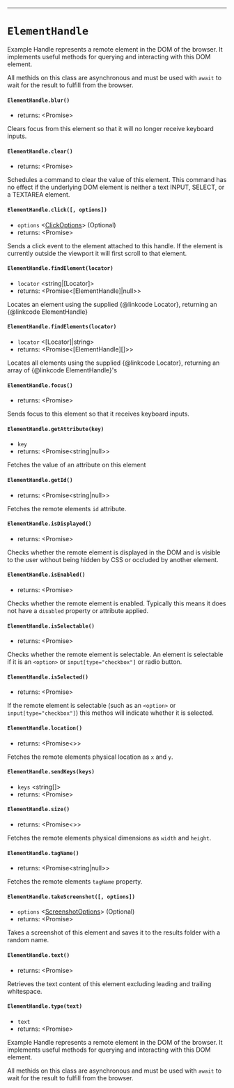 -------
# `ElementHandle`

Example Handle represents a remote element in the DOM of the browser. It implements useful methods for querying and interacting with this DOM element.

All methids on this class are asynchronous and must be used with `await` to wait for the result to fulfill from the browser.

#### `ElementHandle.blur()`
* returns: <Promise<void>> 

Clears focus from this element so that it will no longer receive keyboard inputs.

#### `ElementHandle.clear()`
* returns: <Promise<void>> 

Schedules a command to clear the value of this element.
This command has no effect if the underlying DOM element is neither a text
INPUT, SELECT, or a TEXTAREA element.

#### `ElementHandle.click([, options])`
* `options` <[ClickOptions]> (Optional) 
* returns: <Promise<void>> 

Sends a click event to the element attached to this handle. If the element is
currently outside the viewport it will first scroll to that element.

#### `ElementHandle.findElement(locator)`
* `locator` <string|[Locator]>  
* returns: <Promise<[ElementHandle]|null>> 

Locates an element using the supplied {@linkcode Locator}, returning an {@linkcode ElementHandle}

#### `ElementHandle.findElements(locator)`
* `locator` <[Locator]|string>  
* returns: <Promise<[ElementHandle][]>> 

Locates all elements using the supplied {@linkcode Locator}, returning an array of {@linkcode ElementHandle}'s

#### `ElementHandle.focus()`
* returns: <Promise<void>> 

Sends focus to this element so that it receives keyboard inputs.

#### `ElementHandle.getAttribute(key)`
* `key` <string>  
* returns: <Promise<string|null>> 

Fetches the value of an attribute on this element

#### `ElementHandle.getId()`
* returns: <Promise<string|null>> 

Fetches the remote elements `id` attribute.

#### `ElementHandle.isDisplayed()`
* returns: <Promise<boolean>> 

Checks whether the remote element is displayed in the DOM and is visible to the user without being hidden by CSS or occluded by another element.

#### `ElementHandle.isEnabled()`
* returns: <Promise<boolean>> 

Checks whether the remote element is enabled. Typically this means it does not have a `disabled` property or attribute applied.

#### `ElementHandle.isSelectable()`
* returns: <Promise<boolean>> 

Checks whether the remote element is selectable. An element is selectable if it is an `<option>` or `input[type="checkbox"]` or radio button.

#### `ElementHandle.isSelected()`
* returns: <Promise<boolean>> 

If the remote element is selectable (such as an `<option>` or `input[type="checkbox"]`) this methos will indicate whether it is selected.

#### `ElementHandle.location()`
* returns: <Promise<>> 

Fetches the remote elements physical location as `x` and `y`.

#### `ElementHandle.sendKeys(keys)`
* `keys` <string[]>  
* returns: <Promise<void>> 

#### `ElementHandle.size()`
* returns: <Promise<>> 

Fetches the remote elements physical dimensions as `width` and `height`.

#### `ElementHandle.tagName()`
* returns: <Promise<string|null>> 

Fetches the remote elements `tagName` property.

#### `ElementHandle.takeScreenshot([, options])`
* `options` <[ScreenshotOptions]> (Optional) 
* returns: <Promise<void>> 

Takes a screenshot of this element and saves it to the results folder with a random name.

#### `ElementHandle.text()`
* returns: <Promise<string>> 

Retrieves the text content of this element excluding leading and trailing whitespace.

#### `ElementHandle.type(text)`
* `text` <string>  
* returns: <Promise<void>> 


Example Handle represents a remote element in the DOM of the browser. It implements useful methods for querying and interacting with this DOM element.

All methids on this class are asynchronous and must be used with `await` to wait for the result to fulfill from the browser.


[ClickOptions]: Interfaces.md
[ScreenshotOptions]: Interfaces.md